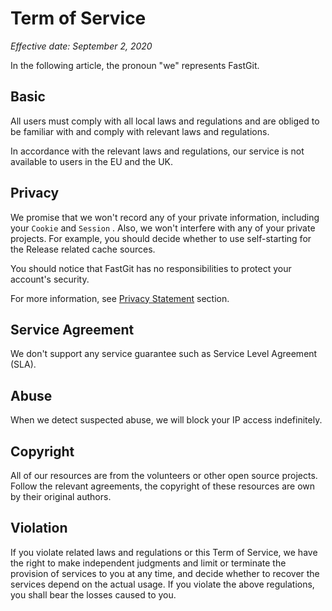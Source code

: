 # Term of Service

*Effective date: September 2, 2020*

In the following article, the pronoun "we" represents FastGit.

## Basic

All users must comply with all local laws and regulations and are obliged to be familiar with and comply with relevant laws and regulations.

In accordance with the relevant laws and regulations, our service is not available to users in the EU and the UK.

## Privacy

We promise that we won't record any of your private information, including your `Cookie` and `Session` . Also, we won't interfere with any of your private projects. For example, you should decide whether to use self-starting for the Release related cache sources.

You should notice that FastGit has no responsibilities to protect your account's security.

For more information, see [Privacy Statement](privacy.md) section.

## Service Agreement

We don't support any service guarantee such as Service Level Agreement (SLA).

## Abuse

When we detect suspected abuse, we will block your IP access indefinitely.

## Copyright

All of our resources are from the volunteers or other open source projects. Follow the relevant agreements, the copyright of these resources are own by their original authors.

## Violation

If you violate related laws and regulations or this Term of Service, we have the right to make independent judgments and limit or terminate the provision of services to you at any time, and decide whether to recover the services depend on the actual usage. If you violate the above regulations, you shall bear the losses caused to you.
